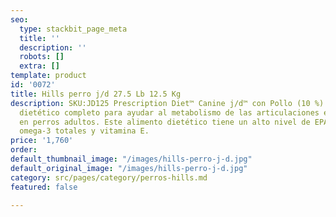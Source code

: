 ```yaml
---
seo:
  type: stackbit_page_meta
  title: ''
  description: ''
  robots: []
  extra: []
template: product
id: '0072'
title: Hills perro j/d 27.5 Lb 12.5 Kg
description: SKU:JD125 Prescription Diet™ Canine j/d™ con Pollo (10 %) es un alimento
  dietético completo para ayudar al metabolismo de las articulaciones en caso de osteoatritis
  en perros adultos. Este alimento dietético tiene un alto nivel de EPA, ácidos grasos
  omega-3 totales y vitamina E.
price: '1,760'
order: 
default_thumbnail_image: "/images/hills-perro-j-d.jpg"
default_original_image: "/images/hills-perro-j-d.jpg"
category: src/pages/category/perros-hills.md
featured: false

---
```

